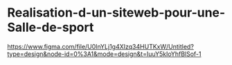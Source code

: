 # Realisation-d-un-siteweb-pour-une-Salle-de-sport
https://www.figma.com/file/U0InYLj1g4XIzq34HUTKxW/Untitled?type=design&node-id=0%3A1&mode=design&t=IuuY5kIoYhfBlSof-1
